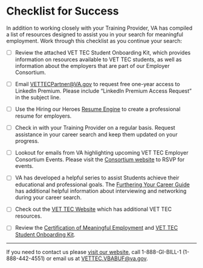 # Checklist for Success

In addition to working closely with your Training Provider, VA has compiled a list of resources designed to assist you in your search for meaningful employment. Work through this checklist as you continue your search:

- [ ] Review the attached VET TEC Student Onboarding Kit, which provides information on resources available to VET TEC students, as well as information about the employers that are part of our Employer Consortium.

- [ ] Email VETTECPartner@VA.gov to request free one-year access to LinkedIn Premium. Please include “LinkedIn Premium Access Request” in the subject line.

- [ ] Use the Hiring our Heroes [Resume Engine](https://www.resumeengine.org/#/) to create a professional resume for employers.

- [ ] Check in with your Training Provider on a regular basis. Request assistance in your career search and keep them updated on your progress.

- [ ] Lookout for emails from VA highlighting upcoming VET TEC Employer Consortium Events. Please visit the [Consortium website](https://benefits.va.gov/gibill/fgib/vettecemployerconsortium.asp) to RSVP for events.

- [ ] VA has developed a helpful series to assist Students achieve their educational and professional goals. The [Furthering Your Career Guide](https://benefits.va.gov/GIBILL/docs/gibguideseries/FurtherYourCareer.pdf) has additional helpful information about interviewing and networking during your career search.

- [ ] Check out the [VET TEC Website](https://www.va.gov/education/about-gi-bill-benefits/how-to-use-benefits/vettec-high-tech-program/) which has additional VET TEC resources.

- [ ] Review the [Certification of Meaningful Employment](https://www.vba.va.gov/pubs/forms/VBA-22-10201-ARE.pdf) and [VET TEC Student Onboarding Kit](http://www.benefits.va.gov/GIBILL/docs/FGIB/VET_TEC_Students_Welcome.pdf).

---

If you need to contact us please [visit our website](https://www.va.gov/education/about-gi-bill-benefits/how-to-use-benefits/vettec-high-tech-program/), call 1-888-GI-BILL-1 (1-888-442-4551) or email us at VETTEC.VBABUF@va.gov.

